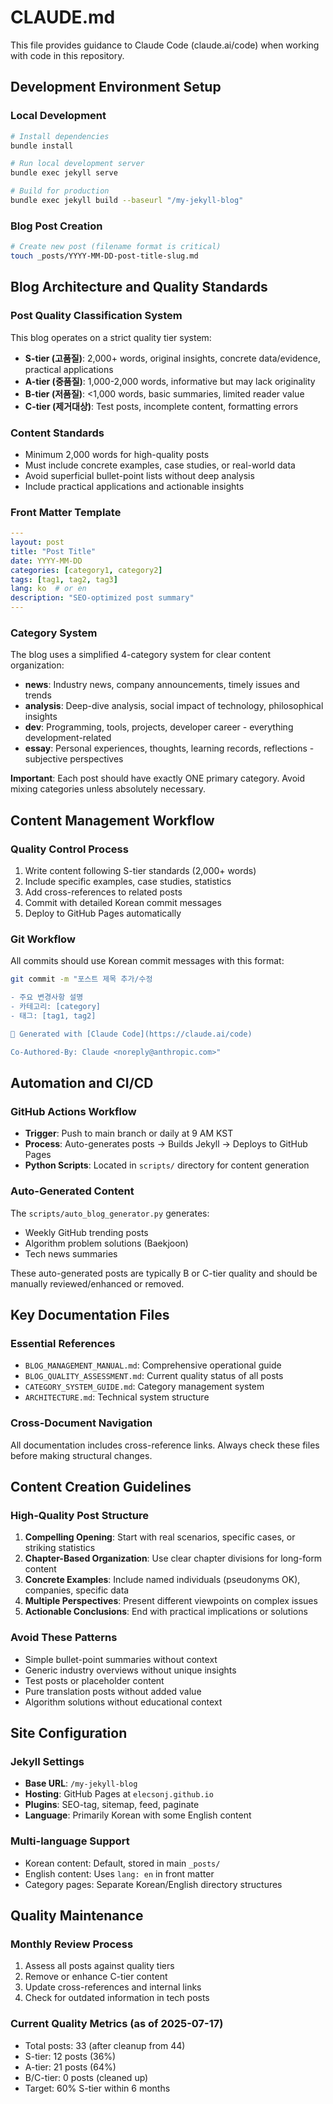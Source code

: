# CLAUDE.md

This file provides guidance to Claude Code (claude.ai/code) when working with code in this repository.

## Development Environment Setup

### Local Development
```bash
# Install dependencies
bundle install

# Run local development server
bundle exec jekyll serve

# Build for production
bundle exec jekyll build --baseurl "/my-jekyll-blog"
```

### Blog Post Creation
```bash
# Create new post (filename format is critical)
touch _posts/YYYY-MM-DD-post-title-slug.md
```

## Blog Architecture and Quality Standards

### Post Quality Classification System
This blog operates on a strict quality tier system:

- **S-tier (고품질)**: 2,000+ words, original insights, concrete data/evidence, practical applications
- **A-tier (중품질)**: 1,000-2,000 words, informative but may lack originality  
- **B-tier (저품질)**: <1,000 words, basic summaries, limited reader value
- **C-tier (제거대상)**: Test posts, incomplete content, formatting errors

### Content Standards
- Minimum 2,000 words for high-quality posts
- Must include concrete examples, case studies, or real-world data
- Avoid superficial bullet-point lists without deep analysis
- Include practical applications and actionable insights

### Front Matter Template
```yaml
---
layout: post
title: "Post Title"
date: YYYY-MM-DD
categories: [category1, category2]
tags: [tag1, tag2, tag3]
lang: ko  # or en
description: "SEO-optimized post summary"
---
```

### Category System
The blog uses a simplified 4-category system for clear content organization:

- **news**: Industry news, company announcements, timely issues and trends
- **analysis**: Deep-dive analysis, social impact of technology, philosophical insights  
- **dev**: Programming, tools, projects, developer career - everything development-related
- **essay**: Personal experiences, thoughts, learning records, reflections - subjective perspectives

**Important**: Each post should have exactly ONE primary category. Avoid mixing categories unless absolutely necessary.

## Content Management Workflow

### Quality Control Process
1. Write content following S-tier standards (2,000+ words)
2. Include specific examples, case studies, statistics
3. Add cross-references to related posts
4. Commit with detailed Korean commit messages
5. Deploy to GitHub Pages automatically

### Git Workflow
All commits should use Korean commit messages with this format:
```bash
git commit -m "포스트 제목 추가/수정

- 주요 변경사항 설명
- 카테고리: [category]
- 태그: [tag1, tag2]

🤖 Generated with [Claude Code](https://claude.ai/code)

Co-Authored-By: Claude <noreply@anthropic.com>"
```

## Automation and CI/CD

### GitHub Actions Workflow
- **Trigger**: Push to main branch or daily at 9 AM KST
- **Process**: Auto-generates posts → Builds Jekyll → Deploys to GitHub Pages
- **Python Scripts**: Located in `scripts/` directory for content generation

### Auto-Generated Content
The `scripts/auto_blog_generator.py` generates:
- Weekly GitHub trending posts
- Algorithm problem solutions (Baekjoon)
- Tech news summaries

These auto-generated posts are typically B or C-tier quality and should be manually reviewed/enhanced or removed.

## Key Documentation Files

### Essential References
- `BLOG_MANAGEMENT_MANUAL.md`: Comprehensive operational guide
- `BLOG_QUALITY_ASSESSMENT.md`: Current quality status of all posts
- `CATEGORY_SYSTEM_GUIDE.md`: Category management system
- `ARCHITECTURE.md`: Technical system structure

### Cross-Document Navigation
All documentation includes cross-reference links. Always check these files before making structural changes.

## Content Creation Guidelines

### High-Quality Post Structure
1. **Compelling Opening**: Start with real scenarios, specific cases, or striking statistics
2. **Chapter-Based Organization**: Use clear chapter divisions for long-form content
3. **Concrete Examples**: Include named individuals (pseudonyms OK), companies, specific data
4. **Multiple Perspectives**: Present different viewpoints on complex issues
5. **Actionable Conclusions**: End with practical implications or solutions

### Avoid These Patterns
- Simple bullet-point summaries without context
- Generic industry overviews without unique insights  
- Test posts or placeholder content
- Pure translation posts without added value
- Algorithm solutions without educational context

## Site Configuration

### Jekyll Settings
- **Base URL**: `/my-jekyll-blog`
- **Hosting**: GitHub Pages at `elecsonj.github.io`
- **Plugins**: SEO-tag, sitemap, feed, paginate
- **Language**: Primarily Korean with some English content

### Multi-language Support
- Korean content: Default, stored in main `_posts/`
- English content: Uses `lang: en` in front matter
- Category pages: Separate Korean/English directory structures

## Quality Maintenance

### Monthly Review Process
1. Assess all posts against quality tiers
2. Remove or enhance C-tier content
3. Update cross-references and internal links
4. Check for outdated information in tech posts

### Current Quality Metrics (as of 2025-07-17)
- Total posts: 33 (after cleanup from 44)
- S-tier: 12 posts (36%)
- A-tier: 21 posts (64%) 
- B/C-tier: 0 posts (cleaned up)
- Target: 60% S-tier within 6 months